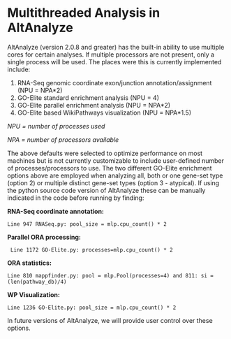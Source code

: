 # Multithreaded Analysis in AltAnalyze #

AltAnalyze (version 2.0.8 and greater) has the built-in ability to use multiple cores for certain analyses. If multiple processors are not present, only a single process will be used. The places were this is currently implemented include:
  1. RNA-Seq genomic coordinate exon/junction annotation/assignment (NPU = NPA\*2)
  1. GO-Elite standard enrichment analysis (NPU = 4)
  1. GO-Elite parallel enrichment analysis (NPU = NPA\*2)
  1. GO-Elite based WikiPathways visualization (NPU = NPA\*1.5)

_NPU = number of processes used_

_NPA = number of processors available_

The above defaults were selected to optimize performance on most machines but is not currently customizable to include user-defined number of processes/processors to use. The two different GO-Elite enrichment options above are employed when analyzing all, both or one gene-set type (option 2) or multiple distinct gene-set types (option 3 - atypical). If using the python source code version of AltAnalyze these can be manually indicated in the code before running by finding:

**RNA-Seq coordinate annotation:**

`Line 947 RNASeq.py: pool_size = mlp.cpu_count() * 2`

**Parallel ORA processing:**

` Line 1172 GO-Elite.py: processes=mlp.cpu_count() * 2`

**ORA statistics:**

`Line 810 mappfinder.py: pool = mlp.Pool(processes=4) and 811: si = (len(pathway_db)/4)`

**WP Visualization:**

`Line 1236 GO-Elite.py: pool_size = mlp.cpu_count() * 2`

In future versions of AltAnalyze, we will provide user control over these options.